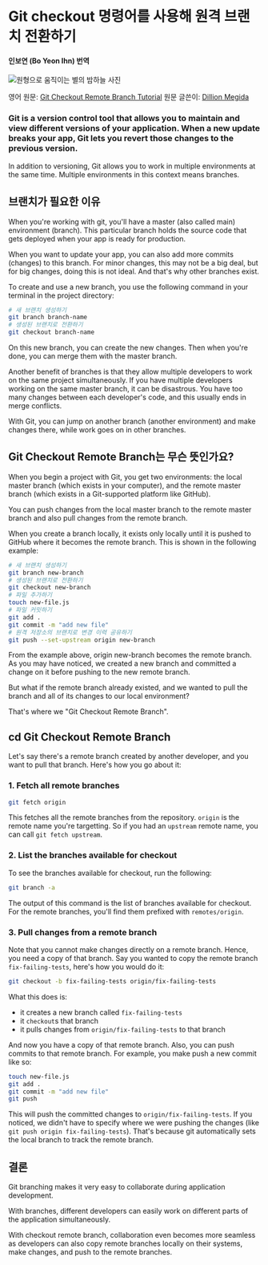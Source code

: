 # Git checkout 명령어를 사용해 원격 브랜치 전환하기 
#### 인보연 (Bo Yeon Ihn) 번역

![원형으로 움직이는 별의 밤하늘 사진 ](https://cdn-media-2.freecodecamp.org/w1280/5ffda02d75d5f706921cc25f.jpg)

영어 원문: [Git Checkout Remote Branch Tutorial](https://www.freecodecamp.org/news/git-checkout-remote-branch-tutorial/)
원문 글쓴이: [Dillion Megida](https://www.freecodecamp.org/news/author/dillionmegida/)

### Git is a version control tool that allows you to maintain and view different versions of your application. When a new update breaks your app, Git lets you revert those changes to the previous version.

In addition to versioning, Git allows you to work in multiple environments at the same time. Multiple environments in this context means branches.

## 브랜치가 필요한 이유 
When you're working with git, you'll have a master (also called main) environment (branch). This particular branch holds the source code that gets deployed when your app is ready for production.

When you want to update your app, you can also add more commits (changes) to this branch. For minor changes, this may not be a big deal, but for big changes, doing this is not ideal. And that's why other branches exist.

To create and use a new branch, you use the following command in your terminal in the project directory:

```bash
# 새 브랜치 생성하기 
git branch branch-name
# 생성된 브랜치로 전환하기 
git checkout branch-name
```

On this new branch, you can create the new changes. Then when you're done, you can merge them with the master branch.

Another benefit of branches is that they allow multiple developers to work on the same project simultaneously. If you have multiple developers working on the same master branch, it can be disastrous. You have too many changes between each developer's code, and this usually ends in merge conflicts.

With Git, you can jump on another branch (another environment) and make changes there, while work goes on in other branches.

## Git Checkout Remote Branch는 무슨 뜻인가요? 
When you begin a project with Git, you get two environments: the local master branch (which exists in your computer), and the remote master branch (which exists in a Git-supported platform like GitHub).

You can push changes from the local master branch to the remote master branch and also pull changes from the remote branch.

When you create a branch locally, it exists only locally until it is pushed to GitHub where it becomes the remote branch. This is shown in the following example:

```bash
# 새 브랜치 생성하기 
git branch new-branch
# 생성된 브랜치로 전환하기 
git checkout new-branch
# 파일 추가하기 
touch new-file.js
# 파일 커밋하기 
git add .
git commit -m "add new file"
# 원격 저장소의 브랜치로 변경 이력 공유하기 
git push --set-upstream origin new-branch
```

From the example above, origin new-branch becomes the remote branch. As you may have noticed, we created a new branch and committed a change on it before pushing to the new remote branch.

But what if the remote branch already existed, and we wanted to pull the branch and all of its changes to our local environment?

That's where we "Git Checkout Remote Branch".

## cd Git Checkout Remote Branch
Let's say there's a remote branch created by another developer, and you want to pull that branch. Here's how you go about it:

### 1. Fetch all remote branches
```bash
git fetch origin
```
This fetches all the remote branches from the repository. `origin` is the remote name you're targetting. So if you had an `upstream` remote name, you can call `git fetch upstream`.

### 2. List the branches available for checkout
To see the branches available for checkout, run the following:

```bash
git branch -a
```

The output of this command is the list of branches available for checkout. For the remote branches, you'll find them prefixed with `remotes/origin`.

### 3. Pull changes from a remote branch
Note that you cannot make changes directly on a remote branch. Hence, you need a copy of that branch. Say you wanted to copy the remote branch `fix-failing-tests`, here's how you would do it:

```bash
git checkout -b fix-failing-tests origin/fix-failing-tests
```

What this does is:

- it creates a new branch called `fix-failing-tests`
- it `checkout`s that branch
- it pulls changes from `origin/fix-failing-tests` to that branch

And now you have a copy of that remote branch. Also, you can push commits to that remote branch. For example, you make push a new commit like so:

```bash
touch new-file.js
git add .
git commit -m "add new file"
git push
```

This will push the committed changes to `origin/fix-failing-tests`. If you noticed, we didn't have to specify where we were pushing the changes (like `git push origin fix-failing-tests`). That's because git automatically sets the local branch to track the remote branch.

## 결론
Git branching makes it very easy to collaborate during application development.

With branches, different developers can easily work on different parts of the application simultaneously.

With checkout remote branch, collaboration even becomes more seamless as developers can also copy remote branches locally on their systems, make changes, and push to the remote branches.